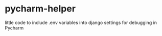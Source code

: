 # pycharm-helper
little code to include .env variables into django settings for debugging in Pycharm
